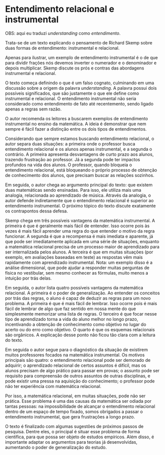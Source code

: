 # Entendimento relacional e instrumental

OBS: aqui eu traduzi *understanding* como *entendimento*.

Trata-se de um texto explicando o pensamento de Richard Skemp sobre duas formas de entendimento: instrumental e relacional.

Apenas para ilustrar, um exemplo de entendimento instrumental é o de que para dividir frações nós devemos inverter o numerador e o denominador e depois multiplicar. Skemp discute os prós e contras das abordagens instrumental e relacional.

O texto começa definindo o que é um falso cognato, culminando em uma discussão sobre a origem da palavra *understanding*. A palavra possui dois possíveis significados, que são justamente o que ele define como instrumental e relacional. O entendimento instrumental não seria considerado como entendimento de fato até recentemento, sendo ligado apenas a regras sem razão.

O autor recomenda os leitores a buscarem exemplos de entendimento instrumental no ensino da matemática. A ideia é demonstrar que nem sempre é fácil fazer a distinção entre os dois tipos de entendimentos.

Considerando que sempre estamos buscando entendimento relacional, o autor separa duas situações: a primeira onde o professor busca entendimento relacional e os alunos apenas instrumental, e a segunda o contrário. A primeira apresenta desvantagens de curto prazo aos alunos, trazendo frustração ao professor. Já a segunda pode ter impactos profundos na vida dos alunos. O professor, quando bloqueia o entendimento relacional, está bloqueando o próprio processo de obtenção de conhecimento dos alunos, que precisam buscar as relações sozinhos.

Em seguida, o autor chega ao argumento principal do texto: que existem duas matemáticas sendo ensinadas. Para isso, ele utiliza mais uma analogia, relacionada ao aprendizado de música. Através da analogia, o autor defende indiretamente que o entendimento relacional é superior ao entendimento instrumental. O próximo tópico do texto discute exatamente os contrapontos dessa defesa.

Skemp chega em três possíveis vantagens da matemática instrumental. A primeira é que é geralmente mais fácil de entender. Isso ocorre pois às vezes é mais fácil aprender uma regra do que entender o motivo da regra funcionar. A segunda é que a recompensa é mais imediata e aparente, já que pode ser imediatamente aplicada em uma série de situações, enquanto a matemática relacional precisa de um processo maior de aprendizado para ser internalizada pelos alunos. A terceira é que em muitas situações (por exemplo, em avaliações baseadas em teste) as respostas vêm mais rapidamente com aprendizado instrumental. Nota: um exemplo disso é a análise dimensional, que pode ajudar a responder muitas perguntas de física no vestibular, sem mesmo conhecer as fórmulas, muito menos a intuição por trás delas.

Em seguida, o autor lista quatro possíveis vantagens da matemática relacional. A primeira é o poder de generalização. Ao entender os conceitos por trás das regras, o aluno é capaz de deduzir as regras para um novo problema. A primeira é que é mais fácil de lembrar. Isso ocorre pois é mais fácil de lembrar de algo que faz sentido em nossa mente do que simplesmente memorizar uma lista de regras. O terceiro é que focar nesse tipo de aprendizado torna a vida do aluno melhor no longo prazo, incentivando a obtenção de conhecimento como objetivo no lugar do acerto ou do erro como objetivo. O quarto é que os esquemas relacionais são orgânicos. A explicação desse ponto não ficou tão clara com a leitura do texto. 

Em seguida o autor segue para o diagnóstico da situação de existirem muitos professores focados na matemática instrumental. Os motivos principais são quatro: o entendimento relacional pode ser demorado de adquirir; o aprendizado relacional de certos assuntos é difícil, mas os alunos precisam de algo prático para passar em provas; o assunto pode ser requisito para compreensão de outros assuntos de outras disciplinas, e pode existir uma pressa na aquisição do conhecimento; o professor pode não ter experiência com matemática relacional.

Por isso, a matemática relacional, em muitas situações, pode não ser prática. Esse problema é uma das causas da matemática ser odiada por tantas pessoas: na impossibilidade de alcançar o entendimento relacional dentro de um espaço de tempo fixado, somos obrigados a passar o entendimento instrumental, que gera frustrações a longo prazo.

O texto é finalizado com algumas sugestões de próximos passos de pesquisa. Dentre eles, o principal é situar esse problema de forma científica, para que possa ser objeto de estudos empíricos. Além disso, é importante adaptar os argumentos para teorias já desenvolvidas, aumentando o poder de generalização do estudo.
